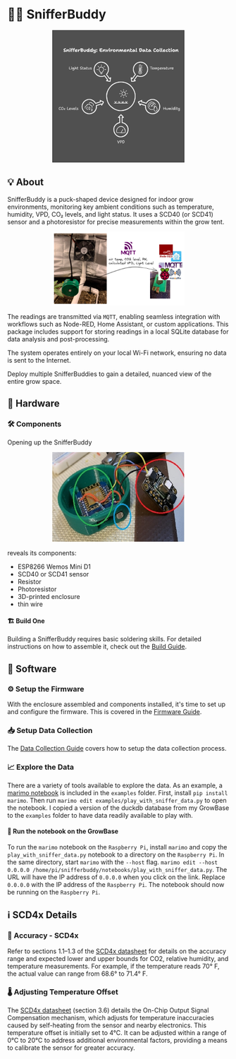 # 🤖👃 SnifferBuddy
<p align="center">
  <img src="docs/images/snifferbuddy_env_drawing.png" width="300" alt="Snifferbuddy in grow environment">
</p>

## 💡 About

SnifferBuddy is a puck-shaped device designed for indoor grow environments, monitoring key ambient conditions such as temperature, humidity, VPD, CO₂ levels, and light status. It uses a SCD40 (or SCD41) sensor and a photoresistor for precise measurements within the grow tent.
<p align="center">
  <img src="docs/images/SnifferBuddy_mqtt.png" width="300" alt="Snifferbuddy in grow environment">
</p>

The readings are transmitted via `MQTT`, enabling seamless integration with workflows such as Node-RED, Home Assistant, or custom applications. This package includes support for storing readings in a local SQLite database for data analysis and post-processing. 

The system operates entirely on your local Wi-Fi network, ensuring no data is sent to the Internet.

Deploy multiple SnifferBuddies to gain a detailed, nuanced view of the entire grow space.

## 🔧 Hardware
  
### 🛠️ Components

Opening up the SnifferBuddy

<p align="center">
  <img src="docs/images/snifferbuddy_scd40_wiring.jpg" width="300" alt="Snifferbuddy wiring">
</p>

reveals its components:
- ESP8266 Wemos Mini D1
- SCD40 or SCD41 sensor
- Resistor
- Photoresistor
- 3D-printed enclosure
- thin wire

#### 🏗️ Build One

Building a SnifferBuddy requires basic soldering skills. For detailed instructions on how to assemble it, check out the [Build Guide](docs/build_guide.md).

## 💾  Software

### ⚙️ Setup the Firmware

With the enclosure assembled and components installed, it's time to set up and configure the firmware.  This is covered in the [Firmware Guide](docs/firmware_guide.md).

### 📥 Setup Data Collection

The [Data Collection Guide](docs/data_collection_guide.md) covers how to setup the data collection process.

### 📈 Explore the Data

There are a variety of tools available to explore the data. As an example, a [marimo notebook](https://marimo.io/) is included in the `examples` folder. First, install `pip install marimo`. Then run `marimo edit examples/play_with_sniffer_data.py` to open the notebook. I copied a version of the duckdb database from my GrowBase to the `examples` folder to have data readily available to play with.  

#### 🚀 Run the notebook on the GrowBase
To run the `marimo` notebook on the `Raspberry Pi`, install `marimo` and copy the `play_with_sniffer_data.py` notebook to a directory on the `Raspberry Pi`. In the same directory, start `marimo` with the `--host` flag. `marimo edit --host 0.0.0.0 /home/pi/snifferbuddy/notebooks/play_with_sniffer_data.py`. The URL will have the IP address of `0.0.0.0` when you click on the link. Replace `0.0.0.0` with the IP address of the `Raspberry Pi`. The notebook should now be running on the `Raspberry Pi`.

## ℹ️ SCD4x Details

### 🎯 Accuracy - SCD4x

Refer to sections 1.1–1.3 of the [SCD4x datasheet](docs/CD_DS_SCD40_SCD41_Datasheet_D1.pdf) for details on the accuracy range and expected lower and upper bounds for CO2, relative humidity, and temperature measurements. For example, if the temperature reads 70° F, the actual value can range from 68.6° to 71.4° F.

### 🌡️ Adjusting Temperature Offset

The [SCD4x datasheet](docs/CD_DS_SCD40_SCD41_Datasheet_D1.pdf) (section 3.6) details the On-Chip Output Signal Compensation mechanism, which adjusts for temperature inaccuracies caused by self-heating from the sensor and nearby electronics. This temperature offset is initially set to 4°C. It can be adjusted within a range of 0°C to 20°C to address additional environmental factors, providing a means to calibrate the sensor for greater accuracy.



